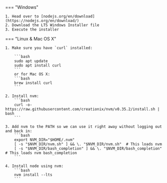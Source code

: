 === "Windows"

    1. Head over to [nodejs.org/en/download](https://nodejs.org/en/download/)
    2. Download the LTS Windows Installer file
    3. Execute the installer

=== "Linux & Mac OS X"

    1. Make sure you have `curl` installed:

        ```bash
        sudo apt update
        sudo apt install curl
        ```
        or for Mac OS X:
        ```bash
        brew install curl
        ```

    2. Install nvm:
        ```bash
        curl -o- https://raw.githubusercontent.com/creationix/nvm/v0.35.2/install.sh | bash
        ```

    3. Add nvm to the PATH so we can use it right away without logging out and back in:
        ```bash
        export NVM_DIR="$HOME/.nvm"
        [ -s "$NVM_DIR/nvm.sh" ] && \. "$NVM_DIR/nvm.sh"  # This loads nvm
        [ -s "$NVM_DIR/bash_completion" ] && \. "$NVM_DIR/bash_completion"  # This loads nvm bash_completion
        ```

    4. Install node using nvm:
        ```bash
        nvm install --lts
        ```

